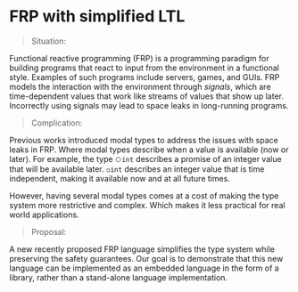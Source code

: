 # FRP with simplified LTL

> Situation:

Functional reactive programming (FRP) is a programming paradigm for building programs that react to input from the environment in a functional style. Examples of such programs include servers, games, and GUIs. FRP models the interaction with the environment through *signals*, which are time-dependent values that work like streams of values that show up later. Incorrectly using signals may lead to space leaks in long-running programs.

> Complication:

Previous works introduced modal types to address the issues with space leaks in FRP. Where modal types describe when a value is available (now or later). For example, the type `⃝int` describes a promise of an integer value that will be available later. `◽︎int` describes an integer value that is time independent, making it available now and at all future times.

However, having several modal types comes at a cost of making the type system more restrictive and complex. Which makes it less practical for real world applications.

> Proposal:

A new recently proposed FRP language simplifies the type system while preserving the safety guarantees. Our goal is to demonstrate that this new language can be implemented as an embedded language in the form of a library, rather than a stand-alone language implementation.

